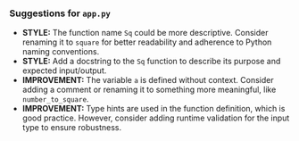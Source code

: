 ### Suggestions for `app.py`

- **STYLE:** The function name `Sq` could be more descriptive. Consider renaming it to `square` for better readability and adherence to Python naming conventions.
- **STYLE:** Add a docstring to the `Sq` function to describe its purpose and expected input/output.
- **IMPROVEMENT:** The variable `a` is defined without context. Consider adding a comment or renaming it to something more meaningful, like `number_to_square`.
- **IMPROVEMENT:** Type hints are used in the function definition, which is good practice. However, consider adding runtime validation for the input type to ensure robustness.

